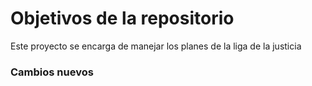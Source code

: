 # Objetivos de la repositorio

Este proyecto se encarga de manejar los planes de la liga de la justicia


### Cambios nuevos